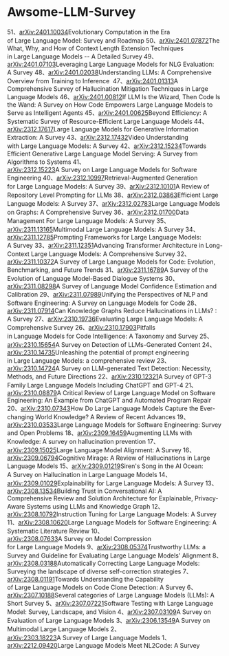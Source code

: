 # Awsome-LLM-Survey

51、[arXiv:2401.10034](https://arxiv.org/abs/2401.10034)Evolutionary Computation in the Era of Large Language Model: Survey and Roadmap
50、[arXiv:2401.07872](https://arxiv.org/abs/2401.07872)The What, Why, and How of Context Length Extension Techniques in Large Language Models -- A Detailed Survey
49、[arXiv:2401.07103](https://arxiv.org/abs/2401.07103)Leveraging Large Language Models for NLG Evaluation: A Survey
48、[arXiv:2401.02038](https://arxiv.org/abs/2401.02038)Understanding LLMs: A Comprehensive Overview from Training to Inference 
47、[arXiv:2401.01313](https://arxiv.org/abs/2401.01313)A Comprehensive Survey of Hallucination Mitigation Techniques in Large Language Models
46、[arXiv:2401.00812](https://arxiv.org/abs/2401.00812)If LLM Is the Wizard, Then Code Is the Wand: A Survey on How Code Empowers Large Language Models to Serve as Intelligent Agents
45、[arXiv:2401.00625](https://arxiv.org/abs/2401.00625)Beyond Efficiency: A Systematic Survey of Resource-Efficient Large Language Models
44、[arXiv:2312.17617](https://arxiv.org/abs/2312.17617)Large Language Models for Generative Information Extraction: A Survey
43、[arXiv:2312.17432](https://arxiv.org/abs/2312.17432)Video Understanding with Large Language Models: A Survey
42、[arXiv:2312.15234](https://arxiv.org/abs/2312.15234)Towards Efficient Generative Large Language Model Serving: A Survey from Algorithms to Systems
41、[arXiv:2312.15223](https://arxiv.org/abs/2312.15223)A Survey on Large Language Models for Software Engineering
40、[arXiv:2312.10997](https://arxiv.org/abs/2312.10997)Retrieval-Augmented Generation for Large Language Models: A Survey
39、[arXiv:2312.10101](https://arxiv.org/abs/2312.10101)A Review of Repository Level Prompting for LLMs
38、[arXiv:2312.03863](https://arxiv.org/abs/2312.03863)Efficient Large Language Models: A Survey
37、[arXiv:2312.02783](https://arxiv.org/abs/2312.02783)Large Language Models on Graphs: A Comprehensive Survey
36、[arXiv:2312.01700](https://arxiv.org/abs/2312.01700)Data Management For Large Language Models: A Survey
35、[arXiv:2311.13165](https://arxiv.org/abs/2311.13165)Multimodal Large Language Models: A Survey
34、[arXiv:2311.12785](https://arxiv.org/abs/2311.12785)Prompting Frameworks for Large Language Models: A Survey
33、[arXiv:2311.12351](https://arxiv.org/abs/2311.12351)Advancing Transformer Architecture in Long-Context Large Language Models: A Comprehensive Survey
32、[arXiv:2311.10372](https://arxiv.org/abs/2311.10372)A Survey of Large Language Models for Code: Evolution, Benchmarking, and Future Trends
31、[arXiv:2311.16789](https://arxiv.org/abs/2311.16789)A Survey of the Evolution of Language Model-Based Dialogue Systems
30、[arXiv:2311.08298](https://arxiv.org/abs/2311.08298)A Survey of Language Model Confidence Estimation and Calibration
29、[arXiv:2311.07989](https://arxiv.org/abs/2311.07989)Unifying the Perspectives of NLP and Software Engineering: A Survey on Language Models for Code
28、[arXiv:2311.07914](https://arxiv.org/abs/2311.07914)Can Knowledge Graphs Reduce Hallucinations in LLMs? : A Survey
27、[arXiv:2310.19736](https://arxiv.org/abs/2310.19736)Evaluating Large Language Models: A Comprehensive Survey
26、[arXiv:2310.17903](https://arxiv.org/abs/2310.17903)Pitfalls in Language Models for Code Intelligence: A Taxonomy and Survey
25、[arXiv:2310.15654](https://arxiv.org/abs/2310.15654)A Survey on Detection of LLMs-Generated Content
24、[arXiv:2310.14735](https://arxiv.org/abs/2310.14735)Unleashing the potential of prompt engineering in Large Language Models: a comprehensive review
23、[arXiv:2310.14724](https://arxiv.org/abs/2310.14724)A Survey on LLM-generated Text Detection: Necessity, Methods, and Future Directions
22、[arXiv:2310.12321](https://arxiv.org/abs/2310.12321)A Survey of GPT-3 Family Large Language Models Including ChatGPT and GPT-4
21、[arXiv:2310.08879](https://arxiv.org/abs/2310.08879)A Critical Review of Large Language Model on Software Engineering: An Example from ChatGPT and Automated Program Repair
20、[arXiv:2310.07343](https://arxiv.org/abs/2310.07343)How Do Large Language Models Capture the Ever-changing World Knowledge? A Review of Recent Advances
19、[arXiv:2310.03533](https://arxiv.org/abs/2310.03533)Large Language Models for Software Engineering: Survey and Open Problems
18、[arXiv:2309.16459](https://arxiv.org/abs/2309.16459)Augmenting LLMs with Knowledge: A survey on hallucination prevention
17、[arXiv:2309.15025](https://arxiv.org/abs/2309.15025)Large Language Model Alignment: A Survey
16、[arXiv:2309.06794](https://arxiv.org/abs/2309.06794)Cognitive Mirage: A Review of Hallucinations in Large Language Models
15、[arXiv:2309.01219](https://arxiv.org/abs/2309.01219)Siren's Song in the AI Ocean: A Survey on Hallucination in Large Language Models
14、[arXiv:2309.01029](https://arxiv.org/abs/2309.01029)Explainability for Large Language Models: A Survey
13、[arXiv:2308.13534](https://arxiv.org/abs/2308.13534)Building Trust in Conversational AI: A Comprehensive Review and Solution Architecture for Explainable, Privacy-Aware Systems using LLMs and Knowledge Graph
12、[arXiv:2308.10792](https://arxiv.org/abs/2308.10792)Instruction Tuning for Large Language Models: A Survey
11、[arXiv:2308.10620](https://arxiv.org/abs/2308.10620)Large Language Models for Software Engineering: A Systematic Literature Review
10、[arXiv:2308.07633](https://arxiv.org/abs/2308.07633)A Survey on Model Compression for Large Language Models
9、[arXiv:2308.05374](https://arxiv.org/abs/2308.05374)Trustworthy LLMs: a Survey and Guideline for Evaluating Large Language Models' Alignment
8、[arXiv:2308.03188](https://arxiv.org/abs/2308.03188)Automatically Correcting Large Language Models: Surveying the landscape of diverse self-correction strategies
7、[arXiv:2308.01191](https://arxiv.org/abs/2308.01191)Towards Understanding the Capability of Large Language Models on Code Clone Detection: A Survey
6、[arXiv:2307.10188](https://arxiv.org/abs/2307.10188)Several categories of Large Language Models (LLMs): A Short Survey
5、[arXiv:2307.07221](https://arxiv.org/abs/2307.07221)Software Testing with Large Language Model: Survey, Landscape, and Vision
4、[arXiv:2307.03109](https://arxiv.org/abs/2307.03109)A Survey on Evaluation of Large Language Models
3、[arXiv:2306.13549](https://arxiv.org/abs/2306.13549)A Survey on Multimodal Large Language Models
2、[arXiv:2303.18223](https://arxiv.org/abs/2303.18223)A Survey of Large Language Models
1、[arXiv:2212.09420](https://arxiv.org/abs/2212.09420)Large Language Models Meet NL2Code: A Survey
